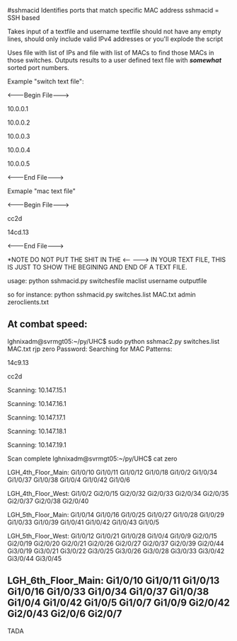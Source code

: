 #sshmacid
Identifies ports that match specific MAC address
sshmacid = SSH based

Takes input of a textfile and username
textfile should not have any empty lines, should only include valid IPv4 addresses or you'll explode the script

Uses file with list of IPs and file with list of MACs to find those MACs in those switches.  Outputs results to a user defined text file with ***somewhat*** sorted port numbers.  

Example "switch text file":

<---Begin File--->

10.0.0.1

10.0.0.2

10.0.0.3

10.0.0.4

10.0.0.5

<---End File--->

Exmaple "mac text file"

<---Begin File--->

cc2d

14cd.13

<---End File--->

*NOTE DO NOT PUT THE SHIT IN THE <-- ---> IN YOUR TEXT FILE, THIS IS JUST TO SHOW THE BEGINING AND END OF A TEXT FILE.  

usage:
python sshmacid.py switchesfile maclist username outputfile
  
so for instance:
python sshmacid.py switches.list MAC.txt admin zeroclients.txt

At combat speed:
--------------------------
lghnixadm@svrmgt05:~/py/UHC$ sudo python sshmac2.py switches.list MAC.txt rjp zero
Password:
Searching for MAC Patterns:

14c9.13


cc2d


Scanning: 10.147.15.1

Scanning: 10.147.16.1

Scanning: 10.147.17.1

Scanning: 10.147.18.1

Scanning: 10.147.19.1

Scan complete
lghnixadm@svrmgt05:~/py/UHC$ cat zero

LGH_4th_Floor_Main:
Gi1/0/10
Gi1/0/11
Gi1/0/12
Gi1/0/18
Gi1/0/2
Gi1/0/34
Gi1/0/37
Gi1/0/38
Gi1/0/4
Gi1/0/42
Gi1/0/6

LGH_4th_Floor_West:
Gi1/0/2
Gi2/0/15
Gi2/0/32
Gi2/0/33
Gi2/0/34
Gi2/0/35
Gi2/0/37
Gi2/0/38
Gi2/0/40

LGH_5th_Floor_Main:
Gi1/0/14
Gi1/0/16
Gi1/0/25
Gi1/0/27
Gi1/0/28
Gi1/0/29
Gi1/0/33
Gi1/0/39
Gi1/0/41
Gi1/0/42
Gi1/0/43
Gi1/0/5

LGH_5th_Floor_West:
Gi1/0/12
Gi1/0/21
Gi1/0/28
Gi1/0/4
Gi1/0/9
Gi2/0/15
Gi2/0/19
Gi2/0/20
Gi2/0/21
Gi2/0/26
Gi2/0/27
Gi2/0/37
Gi2/0/39
Gi2/0/44
Gi3/0/19
Gi3/0/21
Gi3/0/22
Gi3/0/25
Gi3/0/26
Gi3/0/28
Gi3/0/33
Gi3/0/42
Gi3/0/44
Gi3/0/45

LGH_6th_Floor_Main:
Gi1/0/10
Gi1/0/11
Gi1/0/13
Gi1/0/16
Gi1/0/33
Gi1/0/34
Gi1/0/37
Gi1/0/38
Gi1/0/4
Gi1/0/42
Gi1/0/5
Gi1/0/7
Gi1/0/9
Gi2/0/42
Gi2/0/43
Gi2/0/6
Gi2/0/7
------------
TADA
